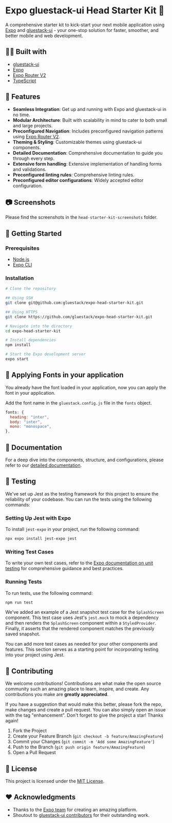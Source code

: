 # Expo gluestack-ui Head Starter Kit 🚀

A comprehensive starter kit to kick-start your next mobile application using [Expo](https://expo.io/) and [gluestack-ui](https://ui.gluestack.io) - your one-stop solution for faster, smoother, and better mobile and web development.

## 👩‍💻 Built with

- [gluestack-ui](https://ui.gluestack.io)
- [Expo](https://expo.io/)
- [Expo Router V2](https://blog.expo.dev/introducing-expo-router-v2-3850fd5c3ca1)
- [TypeScript](https://www.typescriptlang.org/)

## 🌟 Features

- **Seamless Integration**: Get up and running with Expo and gluestack-ui in no time.
- **Modular Architecture**: Built with scalability in mind to cater to both small and large projects.
- **Preconfigured Navigation**: Includes preconfigured navigation patterns using [Expo Router V2](https://blog.expo.dev/introducing-expo-router-v2-3850fd5c3ca1).
- **Theming & Styling**: Customizable themes using gluestack-ui components.
- **Detailed Documentation**: Comprehensive documentation to guide you through every step.
- **Extensive form handling**: Extensive implementation of handling forms and validations.
- **Preconfigured linting rules**: Comprehensive linting rules.
- **Preconfigured editor configurations**: Widely accepted editor configuration.

## 📷 Screenshots

Please find the screenshots in the `head-starter-kit-screenshots` folder.

## 🚀 Getting Started

### Prerequisites

- [Node.js](https://nodejs.org/)
- [Expo CLI](https://expo.io/tools#cli)

### Installation

```bash
# Clone the repository

## Using SSH
git clone git@github.com:gluestack/expo-head-starter-kit.git

## Using HTTPS
git clone https://github.com/gluestack/expo-head-starter-kit.git

# Navigate into the directory
cd expo-head-starter-kit

# Install dependencies
npm install

# Start the Expo development server
expo start
```

## 🌈 Applying Fonts in your application

You already have the font loaded in your application, now you can apply the font in your application.

Add the font name in the `gluestack.config.js` file in the `fonts` object.

```javascript
fonts: {
  heading: "inter",
  body: "inter",
  mono: "monospace",
},
```

## 📖 Documentation

For a deep dive into the components, structure, and configurations, please refer to our [detailed documentation](https://ui.gluestack.io/docs/getting-started/installation).

## 🧪 Testing

We've set up Jest as the testing framework for this project to ensure the reliability of your codebase. You can run the tests using the following commands:

### Setting Up Jest with Expo

To install `jest-expo` in your project, run the following command:

```bash
npx expo install jest-expo jest
```

### Writing Test Cases

To write your own test cases, refer to the [Expo documentation on unit testing](https://docs.expo.dev/develop/unit-testing/) for comprehensive guidance and best practices.

### Running Tests

To run tests, use the following command:

```bash
npm run test
```

We've added an example of a Jest snapshot test case for the `SplashScreen` component. This test case uses Jest's `jest.mock` to mock a dependency and then renders the `SplashScreen` component within a `StyledProvider`. Finally, it asserts that the rendered component matches the previously saved snapshot.

You can add more test cases as needed for your other components and features. This section serves as a starting point for incorporating testing into your project using Jest.

## 🙌 Contributing

We welcome contributions! Contributions are what make the open source community such an amazing place to learn, inspire, and create. Any contributions you make are **greatly appreciated**.

If you have a suggestion that would make this better, please fork the repo, make changes and create a pull request. You can also simply open an issue with the tag "enhancement".
Don't forget to give the project a star! Thanks again!

1. Fork the Project
2. Create your Feature Branch (`git checkout -b feature/AmazingFeature`)
3. Commit your Changes (`git commit -m 'Add some AmazingFeature'`)
4. Push to the Branch (`git push origin feature/AmazingFeature`)
5. Open a Pull Request

## 📄 License

This project is licensed under the [MIT License](https://opensource.org/license/mit/).

## ❤️ Acknowledgments

- Thanks to the [Expo team](https://expo.io/) for creating an amazing platform.
- Shoutout to [gluestack-ui contributors](https://gluestack.io/) for their outstanding work.

```

```
